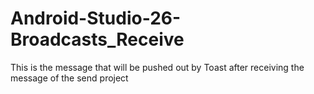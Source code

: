 # Android-Studio-26-Broadcasts_Receive
 This is the message that will be pushed out by Toast after receiving the message of the send project
